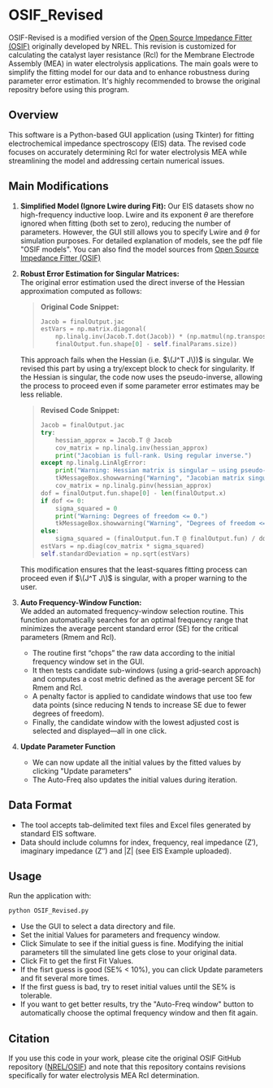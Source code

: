 # OSIF_Revised

OSIF-Revised is a modified version of the [Open Source Impedance Fitter (OSIF)](https://github.com/NREL/OSIF) originally developed by NREL. This revision is customized for calculating the catalyst layer resistance (Rcl) for the Membrane Electrode Assembly (MEA) in water electrolysis applications. The main goals were to simplify the fitting model for our data and to enhance robustness during parameter error estimation. It's highly recommended to browse the original repositry before using this program. 

## Overview

This software is a Python-based GUI application (using Tkinter) for fitting electrochemical impedance spectroscopy (EIS) data. The revised code focuses on accurately determining Rcl for water electrolysis MEA while streamlining the model and addressing certain numerical issues.

## Main Modifications

1. **Simplified Model (Ignore Lwire during Fit):**
   Our EIS datasets show no high-frequency inductive loop. Lwire and its exponent $\theta$ are therefore ignored when fitting (both set to zero), reducing the number of parameters. However, the GUI still allows you to specify Lwire and $\theta$ for simulation purposes. For detailed explanation of models, see the pdf file "OSIF models". You can also find the model sources from [Open Source Impedance Fitter (OSIF)](https://github.com/NREL/OSIF)

2. **Robust Error Estimation for Singular Matrices:**  
   The original error estimation used the direct inverse of the Hessian approximation computed as follows:
   > **Original Code Snippet:**
   > 
   > ```python
   > Jacob = finalOutput.jac
   > estVars = np.matrix.diagonal(
   >     np.linalg.inv(Jacob.T.dot(Jacob)) * (np.matmul(np.transpose(finalOutput.fun), finalOutput.fun)) / (
   >     finalOutput.fun.shape[0] - self.finalParams.size))
   > ```
   This approach fails when the Hessian (i.e. $\(J^T J\))$ is singular. We revised this part by using a try/except block to check for singularity. If the Hessian is singular, the code now uses the pseudo-inverse, allowing the process to proceed even if some parameter error estimates may be less reliable.
   > **Revised Code Snippet:**
   > 
   > ```python
   > Jacob = finalOutput.jac
   > try:
   >     hessian_approx = Jacob.T @ Jacob
   >     cov_matrix = np.linalg.inv(hessian_approx)
   >     print("Jacobian is full-rank. Using regular inverse.")
   > except np.linalg.LinAlgError:
   >     print("Warning: Hessian matrix is singular — using pseudo-inverse instead.")
   >     tkMessageBox.showwarning("Warning", "Jacobian matrix singular. Some parameter errors may be unreliable.")
   >     cov_matrix = np.linalg.pinv(hessian_approx)
   > dof = finalOutput.fun.shape[0] - len(finalOutput.x)
   > if dof <= 0:
   >     sigma_squared = 0
   >     print("Warning: Degrees of freedom <= 0.")
   >     tkMessageBox.showwarning("Warning", "Degrees of freedom <= 0. Check data points.")
   > else:
   >     sigma_squared = (finalOutput.fun.T @ finalOutput.fun) / dof
   > estVars = np.diag(cov_matrix * sigma_squared)
   > self.standardDeviation = np.sqrt(estVars)
   > ```
   This modification ensures that the least-squares fitting process can proceed even if $\(J^T J\)$ is singular, with a proper warning to the user.

3. **Auto Frequency-Window Function:**  
   We added an automated frequency-window selection routine. This function automatically searches for an optimal frequency range that minimizes the average percent standard error (SE) for the critical parameters (Rmem and Rcl).  
   - The routine first “chops” the raw data according to the initial frequency window set in the GUI.
   - It then tests candidate sub-windows (using a grid-search approach) and computes a cost metric defined as the average percent SE for Rmem and Rcl.
   - A penalty factor is applied to candidate windows that use too few data points (since reducing N tends to increase SE due to fewer degrees of freedom).
   - Finally, the candidate window with the lowest adjusted cost is selected and displayed—all in one click.
  
4. **Update Parameter Function**
   - We can now update all the initial values by the fitted values by clicking "Update parameters"
   - The Auto-Freq also updates the initial values during iteration.

## Data Format

- The tool accepts tab-delimited text files and Excel files generated by standard EIS software.
- Data should include columns for index, frequency, real impedance (Z′), imaginary impedance (Z″) and |Z| (see EIS Example uploaded).
  
## Usage

Run the application with:
```bash
python OSIF_Revised.py
```
- Use the GUI to select a data directory and file.
- Set the initial Values for parameters and frequency window.
- Click Simulate to see if the initial guess is fine. Modifying the initial parameters till the simulated line gets close to your original data.
- Click Fit to get the first Fit Values.
- If the fisrt guess is good (SE% < 10%), you can click Update parameters and fit several more times.
- If the first guess is bad, try to reset initial values until the SE% is tolerable.
- If you want to get better results, try the "Auto-Freq window" button to automatically choose the optimal frequency window and then fit again.

## Citation

If you use this code in your work, please cite the original OSIF GitHub repository ([NREL/OSIF](https://github.com/NREL/OSIF)) and note that this repository contains revisions specifically for water electrolysis MEA Rcl determination.
